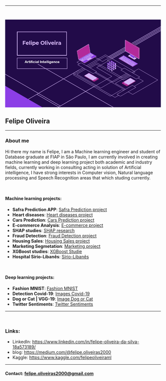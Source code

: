 ---
<br>

![alt text](https://github.com/Felipe-Oliveira11/Portfolio/blob/master/template.PNG)
## Felipe Oliveira 
<hr>

### About me
Hi there my name is Felipe, I am a Machine learning engineer and student of Database graduate at FIAP in São Paulo, I am currently involved in creating machine learning and deep learning project both academic and industry fields, currently working in consulting acting in solution of Artificial intelligence, I have strong interests in Computer vision, Natural language processing and Speech Recognition areas that which studing currently.

<br>

#### Machine learning projects:
* **Safra Prediction APP**: [Safra Prediction project](https://safra-plataforma.herokuapp.com/) 
* **Heart diseases**: [Heart diseases project](https://github.com/Felipe-Oliveira11/Hospital-Machine-Learning/blob/master/Doen%C3%A7a%20Card%C3%ADaca%20UCI%20.ipynb)
* **Cars Prediction**: [Cars Prediction project](https://github.com/Felipe-Oliveira11/Cars_Prediction_ML/blob/master/Car_price_prediction/Cars%20Prediction%20.ipynb)
* **E-commerce Analysis**: [E-commerce project](https://github.com/Felipe-Oliveira11/E-commerce-Machine-learning/blob/master/E-commerce%20Customer.ipynb)
* **SHAP studies**: [SHAP research](https://github.com/Felipe-Oliveira11/SHAP-ML/blob/master/SHAP.ipynb)
* **Fraud Detection**: [Fraud Detection project](https://github.com/Felipe-Oliveira11/Fraud-Detection-ML/blob/master/Fraud_Detection.ipynb) 
* **Housing Sales**: [Housing Sales project](https://github.com/Felipe-Oliveira11/Housing-Sales-ML/blob/master/Housing_Sales_Price.ipynb)
* **Marketing Segmetation**: [Marketing project](https://github.com/Felipe-Oliveira11/Marketing-ML/blob/master/Marketing.ipynb)
* **XGBoost studies**: [XGBoost Studie](https://github.com/Felipe-Oliveira11/Gradient-Boosting-ML/blob/master/XGBoost/XGBoost_tutorial_1.ipynb)
* **Hospital Sírio-Libanês**: [Sírio-Libanês](https://github.com/Felipe-Oliveira11/Sirio_Libanes-ML/blob/master/S%C3%ADrio_Liban%C3%AAs_COVID_19.ipynb)


<br>



#### Deep learning projects:

* **Fashion MNIST**: [Fashion MNIST](https://github.com/Felipe-Oliveira11/Fashion-MNIST/blob/master/Fashion_MNIST_TensorFlow.ipynb)
* **Detection Covid-19**: [Images Covid-19](https://github.com/Felipe-Oliveira11/Detection-COVID19/blob/master/Detecting_Covid_19_Images.ipynb)
* **Dog or Cat | VGG-19**: [Image Dog or Cat](https://www.kaggle.com/felipeoliveiraml/dogs-cats-transferlearning-vgg-19)
* **Twitter Sentiments**: [Twitter Sentiments](https://github.com/Felipe-Oliveira11/twitter-classification-nlp/blob/master/notebook/Text_Classification_Twitter.ipynb)



<hr>
<br>

### Links:

* LinkedIn: https://www.linkedin.com/in/felipe-oliveira-da-silva-18a573189/
* blog: https://medium.com/@felipe.oliveiras2000
* Kaggle: https://www.kaggle.com/felipeoliveiraml
<hr>

#### Contact: felipe.oliveiras2000@gmail.com

<br>
<br>
<br>
<br>

